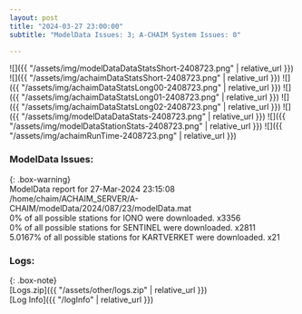 ```yaml
---
layout: post
title: "2024-03-27 23:00:00"
subtitle: "ModelData Issues: 3; A-CHAIM System Issues: 0"

---
```


![]({{ "/assets/img/modelDataDataStatsShort-2408723.png" | relative_url }})
![]({{ "/assets/img/achaimDataStatsShort-2408723.png" | relative_url }})
![]({{ "/assets/img/achaimDataStatsLong00-2408723.png" | relative_url }})
![]({{ "/assets/img/achaimDataStatsLong01-2408723.png" | relative_url }})
![]({{ "/assets/img/achaimDataStatsLong02-2408723.png" | relative_url }})
![]({{ "/assets/img/modelDataDataStats-2408723.png" | relative_url }})
![]({{ "/assets/img/modelDataStationStats-2408723.png" | relative_url }})
![]({{ "/assets/img/achaimRunTime-2408723.png" | relative_url }})


### ModelData Issues:  
  
{: .box-warning}  
 ModelData report for 27-Mar-2024 23:15:08   
 /home/chaim/ACHAIM_SERVER/A-CHAIM/modelData/2024/087/23/modelData.mat   
 0% of all possible stations for IONO were downloaded. x3356   
 0% of all possible stations for SENTINEL were downloaded. x2811   
 5.0167% of all possible stations for KARTVERKET were downloaded. x21   
  


### Logs:  
  
{: .box-note}  
[Logs.zip]({{ "/assets/other/logs.zip" | relative_url }})  
[Log Info]({{ "/logInfo" | relative_url }})  
